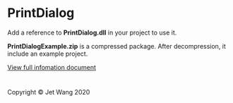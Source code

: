 # PrintDialog

Add a reference to **PrintDialog.dll** in your project to use it.

**PrintDialogExample.zip** is a compressed package. After decompression, it include an example project.

[View full infomation document](https://jet20070731.github.io/PrintDialog/)

#

Copyright © Jet Wang 2020
